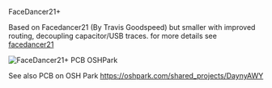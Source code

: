 FaceDancer21+

Based on Facedancer21 (By Travis Goodspeed) but smaller with improved routing, decoupling capacitor/USB traces.
for more details see [facedancer21](http://goodfet.sourceforge.net/hardware/facedancer21)

![FaceDancer21+ PCB OSHPark](facedancer21plus_OSHPark)

See also PCB on OSH Park
https://oshpark.com/shared_projects/DaynyAWY

